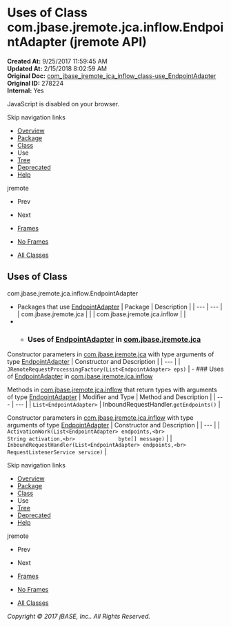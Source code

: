 # Uses of Class com.jbase.jremote.jca.inflow.EndpointAdapter (jremote   API)

**Created At:** 9/25/2017 11:59:45 AM  
**Updated At:** 2/15/2018 8:02:59 AM  
**Original Doc:** [com_jbase_jremote_jca_inflow_class-use_EndpointAdapter](https://docs.jbase.com/39263-class-use/com_jbase_jremote_jca_inflow_class-use_EndpointAdapter)  
**Original ID:** 278224  
**Internal:** Yes  

<!--<br>    try {<br>        if (location.href.indexOf('is-external=true') == -1) {<br>            parent.document.title="Uses of Class com.jbase.jremote.jca.inflow.EndpointAdapter (jremote   API)";<br>        }<br>    }<br>    catch(err) {<br>    }<br>//-->
JavaScript is disabled on your browser.

Skip navigation links

- [Overview](../../../../../../overview-summary.html)
- [Package](./../../com.jbase.jremote.jca.inflow-%28jremote---api%29)
- [Class](./../../endpointadapter-%28jremote---api%29 "class in com.jbase.jremote.jca.inflow")
- Use
- [Tree](./../../com.jbase.jremote.jca.inflow-class-hierarchy-%28jremote---api%29)
- [Deprecated](../../../../../../deprecated-list.html)
- [Help](../../../../../../help-doc.html)


jremote <br>

- Prev
- Next


- [Frames](./.)
- [No Frames](./.)


- [All Classes](../../../../../../allclasses-noframe.html)


<!--<br>  allClassesLink = document.getElementById("allclasses\_navbar\_top");<br>  if(window==top) {<br>    allClassesLink.style.display = "block";<br>  }<br>  else {<br>    allClassesLink.style.display = "none";<br>  }<br>  //-->

## Uses of Class
com.jbase.jremote.jca.inflow.EndpointAdapter

- Packages that use [EndpointAdapter](./../../endpointadapter-%28jremote---api%29 "class in com.jbase.jremote.jca.inflow") | Package | Description |
| --- | --- |
| com.jbase.jremote.jca |   |
| com.jbase.jremote.jca.inflow |   |
- - ### Uses of [EndpointAdapter](./../../endpointadapter-%28jremote---api%29 "class in com.jbase.jremote.jca.inflow") in [com.jbase.jremote.jca](./../../../com.jbase.jremote.jca-%28jremote---api%29)


Constructor parameters in [com.jbase.jremote.jca](./../../../com.jbase.jremote.jca-%28jremote---api%29) with type arguments of type [EndpointAdapter](./../../endpointadapter-%28jremote---api%29 "class in com.jbase.jremote.jca.inflow") | Constructor and Description |
| --- |
| `JRemoteRequestProcessingFactory(List<EndpointAdapter> eps)`  |
    - ### Uses of [EndpointAdapter](./../../endpointadapter-%28jremote---api%29 "class in com.jbase.jremote.jca.inflow") in [com.jbase.jremote.jca.inflow](./../../com.jbase.jremote.jca.inflow-%28jremote---api%29)


Methods in [com.jbase.jremote.jca.inflow](./../../com.jbase.jremote.jca.inflow-%28jremote---api%29) that return types with arguments of type [EndpointAdapter](./../../endpointadapter-%28jremote---api%29 "class in com.jbase.jremote.jca.inflow") | Modifier and Type | Method and Description |
| --- | --- |
| `List<EndpointAdapter>` | InboundRequestHandler.`getEndpoints()`  |



Constructor parameters in [com.jbase.jremote.jca.inflow](./../../com.jbase.jremote.jca.inflow-%28jremote---api%29) with type arguments of type [EndpointAdapter](./../../endpointadapter-%28jremote---api%29 "class in com.jbase.jremote.jca.inflow") | Constructor and Description |
| --- |
| `ActivationWork(List<EndpointAdapter> endpoints,<br>              String activation,<br>              byte[] message)`  |
| `InboundRequestHandler(List<EndpointAdapter> endpoints,<br>                     RequestListenerService service)`  |

Skip navigation links

- [Overview](../../../../../../overview-summary.html)
- [Package](./../../com.jbase.jremote.jca.inflow-%28jremote---api%29)
- [Class](./../../endpointadapter-%28jremote---api%29 "class in com.jbase.jremote.jca.inflow")
- Use
- [Tree](./../../com.jbase.jremote.jca.inflow-class-hierarchy-%28jremote---api%29)
- [Deprecated](../../../../../../deprecated-list.html)
- [Help](../../../../../../help-doc.html)


jremote <br>

- Prev
- Next


- [Frames](./.)
- [No Frames](./.)


- [All Classes](../../../../../../allclasses-noframe.html)


<!--<br>  allClassesLink = document.getElementById("allclasses\_navbar\_bottom");<br>  if(window==top) {<br>    allClassesLink.style.display = "block";<br>  }<br>  else {<br>    allClassesLink.style.display = "none";<br>  }<br>  //-->

*Copyright © 2017 jBASE, Inc.. All Rights Reserved.*
